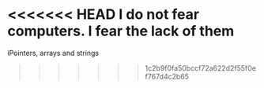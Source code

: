 <<<<<<< HEAD
I do not fear computers. I fear the lack of them
=======
iPointers, arrays and strings
>>>>>>> 1c2b9f0fa50bccf72a622d2f55f0ef767d4c2b65
